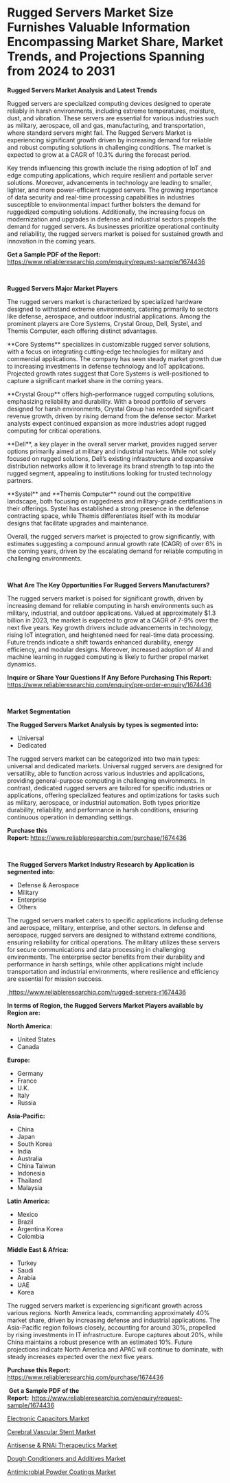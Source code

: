 <p><h1>Rugged Servers Market Size Furnishes Valuable Information Encompassing Market Share, Market Trends, and Projections Spanning from 2024 to 2031</h1></p><p><strong>Rugged Servers Market Analysis and Latest Trends</strong></p>
<p><p>Rugged servers are specialized computing devices designed to operate reliably in harsh environments, including extreme temperatures, moisture, dust, and vibration. These servers are essential for various industries such as military, aerospace, oil and gas, manufacturing, and transportation, where standard servers might fail. The Rugged Servers Market is experiencing significant growth driven by increasing demand for reliable and robust computing solutions in challenging conditions. The market is expected to grow at a CAGR of 10.3% during the forecast period. </p><p>Key trends influencing this growth include the rising adoption of IoT and edge computing applications, which require resilient and portable server solutions. Moreover, advancements in technology are leading to smaller, lighter, and more power-efficient rugged servers. The growing importance of data security and real-time processing capabilities in industries susceptible to environmental impact further bolsters the demand for ruggedized computing solutions. Additionally, the increasing focus on modernization and upgrades in defense and industrial sectors propels the demand for rugged servers. As businesses prioritize operational continuity and reliability, the rugged servers market is poised for sustained growth and innovation in the coming years.</p></p>
<p><strong>Get a Sample PDF of the Report:&nbsp;</strong> <a href="https://www.reliableresearchiq.com/enquiry/request-sample/1674436?utm_campaign=1870&utm_medium=2&utm_source=Github&utm_content=ia&utm_term=24122024&utm_id=rugged-servers">https://www.reliableresearchiq.com/enquiry/request-sample/1674436</a></p>
<p>&nbsp;</p>
<p><strong>Rugged Servers Major Market Players</strong></p>
<p><p>The rugged servers market is characterized by specialized hardware designed to withstand extreme environments, catering primarily to sectors like defense, aerospace, and outdoor industrial applications. Among the prominent players are Core Systems, Crystal Group, Dell, Systel, and Themis Computer, each offering distinct advantages.</p><p>**Core Systems** specializes in customizable rugged server solutions, with a focus on integrating cutting-edge technologies for military and commercial applications. The company has seen steady market growth due to increasing investments in defense technology and IoT applications. Projected growth rates suggest that Core Systems is well-positioned to capture a significant market share in the coming years.</p><p>**Crystal Group** offers high-performance rugged computing solutions, emphasizing reliability and durability. With a broad portfolio of servers designed for harsh environments, Crystal Group has recorded significant revenue growth, driven by rising demand from the defense sector. Market analysts expect continued expansion as more industries adopt rugged computing for critical operations.</p><p>**Dell**, a key player in the overall server market, provides rugged server options primarily aimed at military and industrial markets. While not solely focused on rugged solutions, Dell’s existing infrastructure and expansive distribution networks allow it to leverage its brand strength to tap into the rugged segment, appealing to institutions looking for trusted technology partners.</p><p>**Systel** and **Themis Computer** round out the competitive landscape, both focusing on ruggedness and military-grade certifications in their offerings. Systel has established a strong presence in the defense contracting space, while Themis differentiates itself with its modular designs that facilitate upgrades and maintenance.</p><p>Overall, the rugged servers market is projected to grow significantly, with estimates suggesting a compound annual growth rate (CAGR) of over 6% in the coming years, driven by the escalating demand for reliable computing in challenging environments.</p></p>
<p>&nbsp;</p>
<p><strong>What Are The Key Opportunities For Rugged Servers Manufacturers?</strong></p>
<p><p>The rugged servers market is poised for significant growth, driven by increasing demand for reliable computing in harsh environments such as military, industrial, and outdoor applications. Valued at approximately $1.3 billion in 2023, the market is expected to grow at a CAGR of 7-9% over the next five years. Key growth drivers include advancements in technology, rising IoT integration, and heightened need for real-time data processing. Future trends indicate a shift towards enhanced durability, energy efficiency, and modular designs. Moreover, increased adoption of AI and machine learning in rugged computing is likely to further propel market dynamics.</p></p>
<p><strong>Inquire or Share Your Questions If Any Before Purchasing This Report:</strong> <a href="https://www.reliableresearchiq.com/enquiry/pre-order-enquiry/1674436?utm_campaign=1870&utm_medium=2&utm_source=Github&utm_content=ia&utm_term=24122024&utm_id=rugged-servers">https://www.reliableresearchiq.com/enquiry/pre-order-enquiry/1674436</a></p>
<p>&nbsp;</p>
<p><strong>Market Segmentation</strong></p>
<p><strong>The Rugged Servers Market Analysis by types is segmented into:</strong></p>
<p><ul><li>Universal</li><li>Dedicated</li></ul></p>
<p><p>The rugged servers market can be categorized into two main types: universal and dedicated markets. Universal rugged servers are designed for versatility, able to function across various industries and applications, providing general-purpose computing in challenging environments. In contrast, dedicated rugged servers are tailored for specific industries or applications, offering specialized features and optimizations for tasks such as military, aerospace, or industrial automation. Both types prioritize durability, reliability, and performance in harsh conditions, ensuring continuous operation in demanding settings.</p></p>
<p><strong>Purchase this Report:&nbsp;</strong><a href="https://www.reliableresearchiq.com/purchase/1674436?utm_campaign=1870&utm_medium=2&utm_source=Github&utm_content=ia&utm_term=24122024&utm_id=rugged-servers">https://www.reliableresearchiq.com/purchase/1674436</a></p>
<p>&nbsp;</p>
<p><strong>The Rugged Servers Market Industry Research by Application is segmented into:</strong></p>
<p><ul><li>Defense & Aerospace</li><li>Military</li><li>Enterprise</li><li>Others</li></ul></p>
<p><p>The rugged servers market caters to specific applications including defense and aerospace, military, enterprise, and other sectors. In defense and aerospace, rugged servers are designed to withstand extreme conditions, ensuring reliability for critical operations. The military utilizes these servers for secure communications and data processing in challenging environments. The enterprise sector benefits from their durability and performance in harsh settings, while other applications might include transportation and industrial environments, where resilience and efficiency are essential for mission success.</p></p>
<p><a href="https://www.reliableresearchiq.com/rugged-servers-r1674436?utm_campaign=1870&utm_medium=2&utm_source=Github&utm_content=ia&utm_term=24122024&utm_id=rugged-servers">&nbsp;https://www.reliableresearchiq.com/rugged-servers-r1674436</a></p>
<p><strong>In terms of Region, the Rugged Servers Market Players available by Region are:</strong></p>
<p>
    <p> <strong> North America: </strong>
        <ul>
            <li>United States</li>
            <li>Canada</li>
        </ul>
        </p> 
    <p> <strong> Europe: </strong>
        <ul>
            <li>Germany</li>
            <li>France</li>
            <li>U.K.</li>
            <li>Italy</li>
            <li>Russia</li>
        </ul>
        </p> 
    <p> <strong> Asia-Pacific: </strong>
        <ul>
            <li>China</li>
            <li>Japan</li>
            <li>South Korea</li>
            <li>India</li>
            <li>Australia</li>
            <li>China Taiwan</li>
            <li>Indonesia</li>
            <li>Thailand</li>
            <li>Malaysia</li>
        </ul>
        </p> 
    <p> <strong> Latin America: </strong>
        <ul>
            <li>Mexico</li>
            <li>Brazil</li>
            <li>Argentina Korea</li>
            <li>Colombia</li>
        </ul>
        </p> 
    <p> <strong> Middle East & Africa: </strong>
        <ul>
            <li>Turkey</li>
            <li>Saudi</li>
            <li>Arabia</li>
            <li>UAE</li>
            <li>Korea</li>
        </ul>
    </p>
    </p>
<p><p>The rugged servers market is experiencing significant growth across various regions. North America leads, commanding approximately 40% market share, driven by increasing defense and industrial applications. The Asia-Pacific region follows closely, accounting for around 30%, propelled by rising investments in IT infrastructure. Europe captures about 20%, while China maintains a robust presence with an estimated 10%. Future projections indicate North America and APAC will continue to dominate, with steady increases expected over the next five years.</p></p>
<p><strong>Purchase this Report: </strong><a href="https://www.reliableresearchiq.com/purchase/1674436?utm_campaign=1870&utm_medium=2&utm_source=Github&utm_content=ia&utm_term=24122024&utm_id=rugged-servers">https://www.reliableresearchiq.com/purchase/1674436</a></p>
<p>&nbsp;<strong>Get a Sample PDF of the Report:&nbsp;&nbsp;</strong><a href="https://www.reliableresearchiq.com/enquiry/request-sample/1674436?utm_campaign=1870&utm_medium=2&utm_source=Github&utm_content=ia&utm_term=24122024&utm_id=rugged-servers">https://www.reliableresearchiq.com/enquiry/request-sample/1674436</a></p>
<p><strong></strong></p>
<p><p><a href="https://www.linkedin.com/pulse/electronic-capacitors-market-strategic-insights-product-evolution-vxa6f?utm_campaign=1870&utm_medium=2&utm_source=Github&utm_content=ia&utm_term=24122024&utm_id=rugged-servers">Electronic Capacitors Market</a></p><p><a href="https://github.com/toldenargelia86/Market-Research-Report-List-1/blob/main/cerebral-vascular-stent-market.md?utm_campaign=1870&utm_medium=2&utm_source=Github&utm_content=ia&utm_term=24122024&utm_id=rugged-servers">Cerebral Vascular Stent Market</a></p><p><a href="https://www.linkedin.com/pulse/future-outlook-antisense-rnai-therapeutics-market-20242031-ymsjf?utm_campaign=1870&utm_medium=2&utm_source=Github&utm_content=ia&utm_term=24122024&utm_id=rugged-servers">Antisense & RNAi Therapeutics Market</a></p><p><a href="https://github.com/bornergabrielle89/Market-Research-Report-List-1/blob/main/dough-conditioners-and-additives-market.md?utm_campaign=1870&utm_medium=2&utm_source=Github&utm_content=ia&utm_term=24122024&utm_id=rugged-servers">Dough Conditioners and Additives Market</a></p><p><a href="https://www.linkedin.com/pulse/a-mkt-nova-vc8zf?utm_campaign=1870&utm_medium=2&utm_source=Github&utm_content=ia&utm_term=24122024&utm_id=rugged-servers">Antimicrobial Powder Coatings Market</a></p></p>